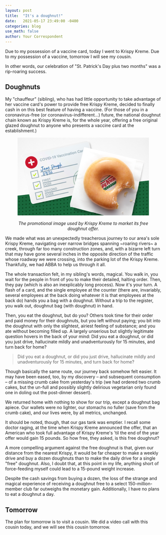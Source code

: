 ```yaml
---
layout: post
title:  "It's a doughnut!"
date:   2021-05-17 23:49:00 -0400
categories: blog
use_math: false
author: Your Correspondent
---
```


Due to my possession of a vaccine card, today I went to Krispy Kreme. Due to my possession of a vaccine, tomorrow I will see my cousin.

In other words, our celebration of "St. Patrick's Day plus two months" was a rip-roaring success.

## Doughnuts

My "chauffeur" (sibling), who has had little opportunity to take advantage of her vaccine card's power to provide free Krispy Kreme, decided to finally cash in on this best feature of having a vaccine. (For those of you in a coronavirus-free (or coronavirus-indifferent...) future, the national doughnut chain known as Krispy Kreme is, for the whole year, offering a free original glazed doughnut to anyone who presents a vaccine card at the establishment.)

<figure class="align-center">
	<p align="center">
		<img src="/images/2021-05-17-free-krispy-kreme-promotion.png" alt="free doughnut promotional image">
	</p>
	<figcaption>
		<p align="center"><i>The promotional image used by Krispy Kreme to market its free doughnut offer.</i></p>
	</figcaption>
</figure> 

We made what was an unexpectedly treacherous journey to our area's sole Krispy Kreme, navigating over narrow bridges spanning ~roaring rivers~ a creek, through far too many construction zones, and, with a bizarre left turn that may have gone several inches in the opposite direction of the traffic whose roadway we were crossing, into the parking lot of the Krispy Kreme. Thankfully, we had ABBA to help us through it all.

The whole transaction felt, in my sibling's words, magical. You walk in, you wait for the people in front of you to make their detailed, halting order. Then, they pay (which is also an inexplicably long process). Now it's your turn. A flash of a card, and the single employee at the counter (there are, invariably, several employees at the back doing whatever it is that employees at the back do) hands you a bag with a doughnut. Without a trip to the register, you walk out, doughnut bag (with doughnut) in hand.

Then, you eat the doughnut, but do you? Others took time for their order and paid money for their doughnuts, but you left without paying; you bit into the doughnut with only the slightest, airiest feeling of substance; and you ate without becoming filled up. A largely unserious but slightly legitimate question hovers in the back of your mind: Did you eat a doughnut, or did you just drive, hallucinate mildly and unadventurously for 15 minutes, and turn back for home?

>Did you eat a doughnut, or did you just drive, hallucinate mildly and unadventurously for 15 minutes, and turn back for home?

Though basically the same route, our journey back somehow felt easier. It may have been eased, too, by my discovery &ndash; and subsequent consumption &ndash; of a missing crumb cake from yesterday's trip (we had ordered two crumb cakes, but the un-full and possibly slightly delirious vegetarian only found one in doling out the post-dinner dessert).

We returned home with nothing to show for our trip, except a doughnut bag apiece. Our wallets were no lighter, our stomachs no fuller (save from the crumb cake), and our lives were, by all metrics, unchanged.

It should be noted, though, that our gas tank was emptier. I recall some doctor raging, at the time when Krispy Kreme announced the offer, that an American who took full advantage of Krispy Kreme's 'til the end of the year offer would gain 15 pounds. So how free, they asked, is this free doughnut?

A more compelling argument against the free doughnut is that, given our distance from the nearest Krispy, it would be far cheaper to make a weekly drive and buy a dozen doughnuts than to make the daily drive for a single "free" doughnut. Also, I doubt that, at this point in my life, anything short of force-feeding myself could lead to a 15-pound weight increase.

Despite the cash savings from buying a dozen, the loss of the strange and magical experience of receiving a doughnut free to a select 150-million-member club far outweighs the monetary gain. Additionally, I have no plans to eat a doughnut a day.

## Tomorrow

The plan for tomorrow is to visit a cousin. We did a video call with this cousin today, and we will see this cousin tomorrow.

